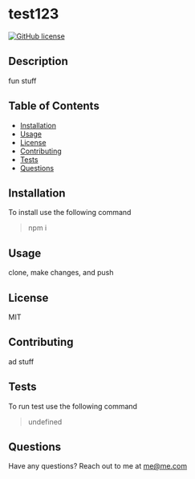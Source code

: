 # test123
  

[![GitHub license](https://img.shields.io/github/license/Naereen/StrapDown.js.svg)](https://github.com/Naereen/StrapDown.js/blob/master/LICENSE)



## Description 
fun stuff



## Table of Contents
- [Installation](#installation)
- [Usage](#usage)
- [License](#license)
- [Contributing](#contributing)
- [Tests](#tests)
- [Questions](#questions)




## Installation

To install use the following command

> npm i



## Usage

clone, make changes, and push



## License

MIT



## Contributing

ad stuff



## Tests

To run test use the following command 

> undefined



## Questions

Have any questions? Reach out to me at me@me.com

